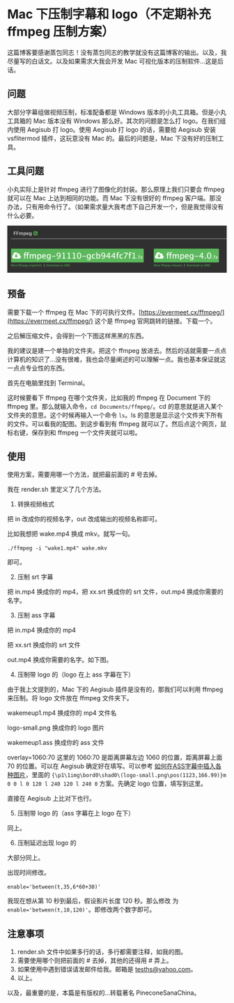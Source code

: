# Mac 下压制字幕和 logo（不定期补充 ffmpeg 压制方案）

这篇博客要感谢蒸包同志！没有蒸包同志的教学就没有这篇博客的输出。以及，我尽量写的白话文。以及如果需求大我会开发 Mac 可视化版本的压制软件...这是后话。

## 问题

大部分字幕组做视频压制，标准配备都是 Windows 版本的小丸工具箱。但是小丸工具箱的 Mac 版本没有 Windows 那么好。其次的问题是怎么打 logo。在我们组内使用 Aegisub 打 logo。使用 Aegisub 打 logo 的话，需要给 Aegisub 安装 vsflitermod 插件，这玩意没有 Mac 的。最后的问题是，Mac 下没有好的压制工具。

## 工具问题

小丸实际上是针对 ffmpeg 进行了图像化的封装。那么原理上我们只要会 ffmpeg 就可以在 Mac 上达到相同的功能。而 Mac 下没有很好的 ffmpeg 客户端。那没办法，只有用命令行了。（如果需求量大我考虑下自己开发一个，但是我觉得没有什么必要。

![ffmpeg-1](images/ffmpeg/1.png)

## 预备

需要下载一个 ffmpeg 在 Mac 下的可执行文件。[https://evermeet.cx/ffmpeg/](https://evermeet.cx/ffmpeg/) 这个是 ffmpeg 官网跳转的链接。下载一个。

之后解压缩文件，会得到一个下图这样黑黑的东西。

我的建议是建一个单独的文件夹。把这个 ffmpeg 放进去。然后的话就需要一点点计算机的知识了...没有很难，我也会尽量阐述的可以理解一点。我也基本保证就这一点点专业性的东西。

首先在电脑里找到 Terminal。

这时候要看下 ffmpeg 在哪个文件夹，比如我的 ffmpeg 在 Document 下的 ffmpeg 里。那么就输入命令，`cd Documents/ffmpeg/`。cd 的意思就是进入某个文件夹的意思。这个时候再输入一个命令 `ls`。ls 的意思是显示这个文件夹下所有的文件。可以看我的配图。到这步看到有 ffmpeg 就可以了。然后点这个网页，鼠标右键，保存到和 ffmpeg 一个文件夹就可以啦。

## 使用

使用方案，需要用哪一个方法，就把最前面的 # 号去掉。

我在 render.sh 里定义了几个方法。

1. 转换视频格式

把 in 改成你的视频名字，out 改成输出的视频名称即可。

比如我想把 wake.mp4 换成 mkv。就写一句。

`./ffmpeg -i "wake1.mp4" wake.mkv`

即可。

2. 压制 srt 字幕

把 in.mp4 换成你的 mp4，把 xx.srt 换成你的 srt 文件，out.mp4 换成你需要的名字。

3. 压制 ass 字幕

把 in.mp4 换成你的 mp4

把 xx.srt 换成你的 srt 文件

out.mp4 换成你需要的名字。如下图。

4. 压制带 logo 的（logo 在上 ass 字幕在下）

由于我上文提到的，Mac 下的 Aegisub 插件是没有的，那我们可以利用 ffmpeg 来压制。将 logo 文件放在 ffmpeg 文件夹下。

wakemeup1.mp4 换成你的 mp4 文件名

logo-small.png 换成你的 logo 图片

wakemeup1.ass 换成你的 ass 文件

overlay=1060:70 这里的 1060:70 是距离屏幕左边 1060 的位置，距离屏幕上面 70 的位置。可以在 Aegisub 确定好在填写。可以参考 [如何在ASS字幕中插入各种图片](http://tieba.baidu.com/p/2706704635)，里面的 `{\p1\1img\bord0\shad0\(logo-small.png\pos(1123,166.99)}m 0 0 l 0 120 l 240 120 l 240 0` 方案。先确定 logo 位置，填写到这里。

直接在 Aegisub 上比对下也行。

5. 压制带 logo 的（ass 字幕在上 logo 在下）

同上。

6. 压制延迟出现 logo 的

大部分同上。

出现时间修改。

`enable='between(t,35,6*60+30)'`

我现在想从第 10 秒到最后，假设影片长度 120 秒。那么修改 为 `enable='between(t,10,120)'`。即修改两个数字即可。

## 注意事项

1. render.sh 文件中如果多行的话，多行都需要注释，如我的图。
2. 需要使用哪个则把前面的 # 去掉，其他的还得用 # 弄上。
3. 如果使用中遇到错误请发邮件给我。邮箱是 tesths@yahoo.com。
4. 以上。

以及，最重要的是，本篇是有版权的...转载著名 PineconeSanaChina。


